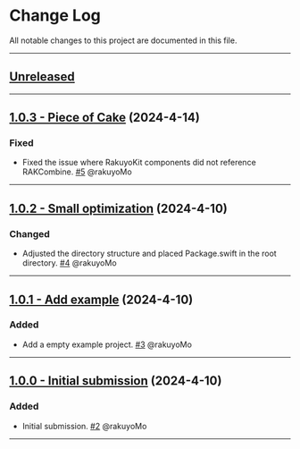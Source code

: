 # Change Log

All notable changes to this project are documented in this file.

-----

## [Unreleased](https://github.com/RakuyoKit/RakuyoKit/compare/1.0.3...HEAD)

-----

## [1.0.3 - Piece of Cake](https://github.com/RakuyoKit/RakuyoKit/releases/tag/1.0.3) (2024-4-14)

### Fixed

- Fixed the issue where RakuyoKit components did not reference RAKCombine. [#5](https://github.com/RakuyoKit/RakuyoKit/pull/5) @rakuyoMo

---

## [1.0.2 - Small optimization](https://github.com/RakuyoKit/RakuyoKit/releases/tag/1.0.2) (2024-4-10)

### Changed

- Adjusted the directory structure and placed Package.swift in the root directory. [#4](https://github.com/RakuyoKit/RakuyoKit/pull/4) @rakuyoMo

---

## [1.0.1 - Add example](https://github.com/RakuyoKit/RakuyoKit/releases/tag/1.0.1) (2024-4-10)

### Added

- Add a empty example project. [#3](https://github.com/RakuyoKit/RakuyoKit/pull/3) @rakuyoMo

---

## [1.0.0 - Initial submission](https://github.com/RakuyoKit/RakuyoKit/releases/tag/1.0.0) (2024-4-10)

### Added

- Initial submission. [#2](https://github.com/RakuyoKit/RakuyoKit/pull/2) @rakuyoMo

---
